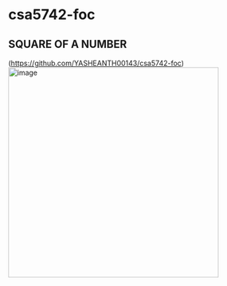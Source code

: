 # csa5742-foc

## SQUARE OF A NUMBER
(https://github.com/YASHEANTH00143/csa5742-foc)
<img width="422" alt="image" src="https://user-images.githubusercontent.com/112794125/191252519-b036fcc5-e57f-4d2b-9a0b-1350d90d84bd.png">

